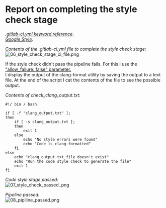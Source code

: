 # Report on completing the style check stage

[_.gitlab-ci.yml keyword reference_](https://docs.gitlab.com/ee/ci/yaml/index.html).\
[_Google Style_](https://google.github.io/styleguide/cppguide.html).

_Contents of the .gitlab-ci.yml file to complete the style check stage:_\
<img src="https://github.com/finchren/School21_main_education/blob/main/CICD/src/screenshots/06_style_check_stage_ci_file.png" alt="06_style_check_stage_ci_file.png"/>

If the style check didn't pass the pipeline fails. For this I use the ["allow_failure: false" parameter.](https://docs.gitlab.com/ee/ci/yaml/index.html#allow_failure)\
I display the output of the clang-format utility by saving the output to a text file. At the end of the script I cat the contents of the file to see the possible output.

_Contents of check_clang_output.txt:_
```
#!/ bin / bash

if [ -f "clang_output.txt" ];
then
	if [ -s clang_output.txt ];
	then
		exit 1
	else
		echo "No style errors were found"
		echo "Code is clang-formatted"
	fi
else
	echo "clang_output.txt file doesn't exist"
	echo "Run the code style check to generate the file"
	exit 1
fi
```

_Code style stage passed:_\
<img src="https://github.com/finchren/School21_main_education/blob/main/CICD/src/screenshots/07_style_check_passed..png" alt="07_style_check_passed..png"/>

_Pipeline passed:_\
<img src="https://github.com/finchren/School21_main_education/blob/main/CICD/src/screenshots/08_pipiline_passed.png" alt="08_pipiline_passed.png"/>

